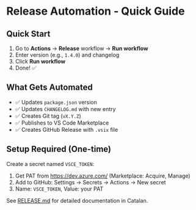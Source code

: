 # Release Automation - Quick Guide

## Quick Start

1. Go to **Actions** → **Release** workflow → **Run workflow**
2. Enter version (e.g., `1.4.0`) and changelog
3. Click **Run workflow**
4. Done! ✅

## What Gets Automated

- ✅ Updates `package.json` version
- ✅ Updates `CHANGELOG.md` with new entry
- ✅ Creates Git tag (`vX.Y.Z`)
- ✅ Publishes to VS Code Marketplace
- ✅ Creates GitHub Release with `.vsix` file

## Setup Required (One-time)

Create a secret named `VSCE_TOKEN`:
1. Get PAT from https://dev.azure.com/ (Marketplace: Acquire, Manage)
2. Add to GitHub: Settings → Secrets → Actions → New secret
3. Name: `VSCE_TOKEN`, Value: your PAT

See [RELEASE.md](RELEASE.md) for detailed documentation in Catalan.
